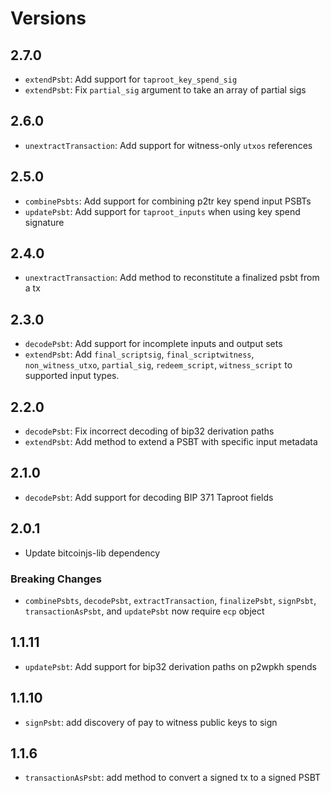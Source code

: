 # Versions

## 2.7.0

- `extendPsbt`: Add support for `taproot_key_spend_sig`
- `extendPsbt`: Fix `partial_sig` argument to take an array of partial sigs

## 2.6.0

- `unextractTransaction`: Add support for witness-only `utxos` references

## 2.5.0

- `combinePsbts`: Add support for combining p2tr key spend input PSBTs
- `updatePsbt`: Add support for `taproot_inputs` when using key spend signature

## 2.4.0

- `unextractTransaction`: Add method to reconstitute a finalized psbt from a tx

## 2.3.0

- `decodePsbt`: Add support for incomplete inputs and output sets
- `extendPsbt`: Add `final_scriptsig`, `final_scriptwitness`,
    `non_witness_utxo`, `partial_sig`, `redeem_script`, `witness_script` to
    supported input types.

## 2.2.0

- `decodePsbt`: Fix incorrect decoding of bip32 derivation paths
- `extendPsbt`: Add method to extend a PSBT with specific input metadata

## 2.1.0

- `decodePsbt`: Add support for decoding BIP 371 Taproot fields

## 2.0.1

- Update bitcoinjs-lib dependency

### Breaking Changes

- `combinePsbts`, `decodePsbt`, `extractTransaction`, `finalizePsbt`,
    `signPsbt`, `transactionAsPsbt`, and `updatePsbt` now require `ecp` object

## 1.1.11

- `updatePsbt`: Add support for bip32 derivation paths on p2wpkh spends

## 1.1.10

- `signPsbt`: add discovery of pay to witness public keys to sign

## 1.1.6

- `transactionAsPsbt`: add method to convert a signed tx to a signed PSBT
